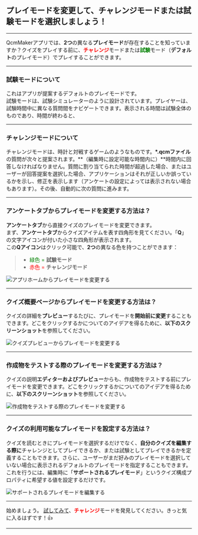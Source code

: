 ## プレイモードを変更して、チャレンジモードまたは試験モードを選択しましょう！

---
QcmMakerアプリでは、**2つ**の異なる**プレイモード**が存在することを知っていますか？クイズをプレイする前に、<span style="color:red">**チャレンジ**</span>モードまたは<span style="color:green">**試験**</span>モード（**デフォルト**のプレイモード）でプレイすることができます。

---
### 試験モードについて
これはアプリが提案するデフォルトのプレイモードです。  
試験モードは、試験シミュレーターのように設計されています。プレイヤーは、試験時間中に異なる質問間をナビゲートできます。表示される時間は試験全体のものであり、時間が終わると、

---

### チャレンジモードについて
チャレンジモードは、時計と対戦するゲームのようなものです。**\*.qcmファイル**の質問が次々と提案されます。**（編集時に設定可能な時間内に）**時間内に回答しなければなりません。質問に割り当てられた時間が超過した場合、またはユーザーが回答提案を選択した場合、アプリケーションはそれが正しいか誤っているかを示し、修正を表示します（アンケートの設定によっては表示されない場合もあります）。その後、自動的に次の質問に進みます。

---

### アンケートタブからプレイモードを変更する方法は？
**アンケートタブ**から直接クイズのプレイモードを変更できます。  
まず、**アンケートタブ**からクイズアイテムを表す四角形を見てください。「**Q**」の文字アイコンが付いた小さな四角形が表示されます。  
この**Qアイコン**はクリック可能で、**2つ**の異なる色を持つことができます：

>* <span style="color:green">緑色 =</span> **試験モード**
>* <span style="color:red">赤色 =</span> **チャレンジモード**

![アプリホームからプレイモードを変更する][picture1]

---

### クイズ概要ページからプレイモードを変更する方法は？
クイズの詳細を**プレビュー**するたびに、プレイモードを**開始前に変更**することもできます。どこをクリックするかについてのアイデアを得るために、**以下のスクリーンショット**を参照してください。

![クイズプレビューからプレイモードを変更する][picture2]

---

### 作成物をテストする際のプレイモードを変更する方法は？
クイズの説明**エディターおよびプレビュー**からも、作成物をテストする前にプレイモードを変更できます。どこをクリックするかについてのアイデアを得るために、**以下のスクリーンショット**を参照してください。

![作成物をテストする際のプレイモードを変更する][picture3]

---

### クイズの利用可能なプレイモードを設定する方法は？
クイズを読むときにプレイモードを選択するだけでなく、**自分のクイズを編集する際に**チャレンジとしてプレイできるか、または試験としてプレイできるかを定義することもできます。さらに、ユーザーがまだ好みのプレイモードを選択していない場合に表示されるデフォルトのプレイモードを指定することもできます。  
これを行うには、編集時に「**サポートされるプレイモード**」というクイズ構成プロパティに希望する値を設定するだけです。

![サポートされるプレイモードを編集する][picture4]

---
始めましょう。 [試してみて][call_to_action]、<span style="color:red">**チャレンジ**</span>モードを発見してください。きっと気に入るはずです！👍

---


[picture1]: https://qcmmaker.qmakertech.com/notifications/play-modes/resources/picture1.png
[picture2]: https://qcmmaker.qmakertech.com/notifications/play-modes/resources/picture2.png
[picture3]: https://qcmmaker.qmakertech.com/notifications/play-modes/resources/picture3.png
[picture4]: https://qcmmaker.qmakertech.com/notifications/play-modes/resources/picture4.png
[call_to_action]: qcmmaker://activities/HomeActivity
[challenge_mode_details]: https://github.com/Q-maker/document-qmaker-specifications/blob/master/FAQ/apps/Android/en/challenge_mode.md
[GooglePlay]: https://play.google.com/store/apps/details?id=com.devup.qcm.maker
